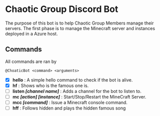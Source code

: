 # Chaotic Group Discord Bot

The purpose of this bot is to help Chaotic Group Members manage their servers.
The first phase is to manage the Minecraft server and instances deployed in a Azure host.

## Commands

All commands are ran by 

```
@ChoaticBot <command> <arguments>
```
- [x] **hello** : A simple hello command to check if the bot is alive.
- [x] **hf** : Shows who is the famous one is.
- [ ] **listen *\[channel name\]*** : Adds a channel for the bot to listen to.
- [ ] **mc *\[action\]* *\[instance\]*** : Start/Stop/Restart the MineCraft Server.
- [ ] **mcc *\[command\]*** : Issue a Minecraft console command.
- [ ] **hff** : Follows hidden and plays the hidden famous song